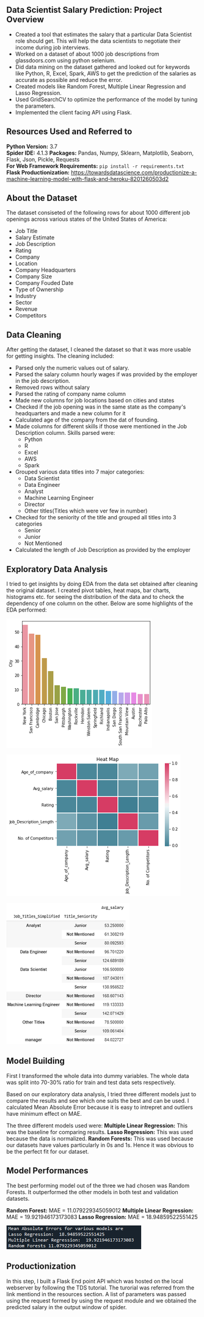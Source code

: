 ## Data Scientist Salary Prediction: Project Overview
* Created a tool that estimates the salary that a particular Data Scientist role should get.   This will help the data scientists to negotiate their income during job interviews.
* Worked on a dataset of about 1000 job descriptions from glassdoors.com using python selenium.
* Did data mining on the dataset gathered and looked out for keywords like Python, R, Excel,   Spark, AWS to get the prediction of the salaries as accurate as possible and reduce the       error.
* Created models like Random Forest, Multiple Linear Regression and Lasso Regression.
* Used GridSearchCV to optimize the performance of the model by tuning the parameters.
* Implemented the client facing API using Flask.


## Resources Used and Referred to 
**Python Version:** 3.7  
**Spider IDE:** 4.1.3
**Packages:** Pandas, Numpy, Sklearn, Matplotlib, Seaborn, Flask, Json, Pickle, Requests  
**For Web Framework Requirements:**  ```pip install -r requirements.txt```    
**Flask Productionization:** https://towardsdatascience.com/productionize-a-machine-learning-model-with-flask-and-heroku-8201260503d2

## About the Dataset
The dataset consiseted of the following rows for about 1000 different job openings across various states of the United States of America:
* Job Title
* Salary Estimate
* Job Description
* Rating
* Company
* Location
* Company Headquarters
* Company Size
* Company Fouded Date
* Type of Ownership
* Industry
* Sector
* Revenue
* Competitors

## Data Cleaning
After getting the dataset, I cleaned the dataset so that it was more usable for getting insights. The cleaning included:

* Parsed only the numeric values out of salary.
* Parsed the salary column hourly wages if was provided by the employer in the job description.
* Removed rows without salary
* Parsed the rating of company name column
* Made new columns for job locations based on cities and states
* Checked if the job opening was in the same state as the company's headquarters and made a new column for it
* Calculated age of the company from the dat of founding.
* Made columns for different skills if those were mentioned in the Job Description column. Skills parsed were:
    * Python
    * R
    * Excel
    * AWS
    * Spark
* Grouped various data titles into 7 major categories:
    * Data Scientist
    * Data Engineer
    * Analyst
    * Machine Learning Engineer
    * Director
    * Other titles(Titles which were ver few in number)
* Checked for the seniority of the title and grouped all titles into 3 categories
    * Senior
    * Junior
    * Not Mentioned
* Calculated the length of Job Description as provided by the employer

## Exploratory Data Analysis
I tried to get insights by doing EDA from the data set obtained after cleaning the original dataset. I created pivot tables, heat maps, bar charts, histograms etc. for seeing the distribution of the data and to check the dependency of one column on the other. Below are some highlights of the EDA performed:

![alt text](https://github.com/Rahul-Khairnar/Data-Scientist-Salary-Prediction/blob/master/EDA_Photos/City_bar.png "Job roles in various Cities")


![alt text](https://github.com/Rahul-Khairnar/Data-Scientist-Salary-Prediction/blob/master/EDA_Photos/Heat_amp.png "Dependency of numeric columns on one another")


![alt text](https://github.com/Rahul-Khairnar/Data-Scientist-Salary-Prediction/blob/master/EDA_Photos/Pivot_table.PNG "Pivot tables to show title seniority in various job roles")

## Model Building

First I transformed the whole data into dummy variables. The whole data was split into 70-30% ratio for train and test data sets respectively. 

Based on our exploratory data analysis, I tried three different models just to compare the results and see which one suits the best and can be used. I calculated Mean Absolute Error because it is easy to intrepret and outliers have minimum effect on MAE. 

The three different models used were:
**Multiple Linear Regression:** This was the baseline for comparing results.
**Lasso Regression:** This was used because the data is normalized.
**Random Forests:** This was used because our datasets have values particularly in 0s and 1s. Hence it was obvious to be the perfect fit for our dataset.

## Model Performances
The best performing model out of the three we had chosen was Random Forests. It outperformed the other models in both test and validation datasets.

**Random Forest:** MAE = 11.079229345059012
**Multiple Linear Regression:** MAE = 19.921946173173083
**Lasso Regression:** MAE = 18.94859522551425

![alt text](https://github.com/Rahul-Khairnar/Data-Scientist-Salary-Prediction/blob/master/Model_performance.PNG "Performances of all Models")

## Productionization

In this step, I built a Flask End point API which was hosted on the local webserver by following the TDS tutorial. The turorial was referred from the link mentiond in the resources section. A list of parameters was passed using the request formed by using the request module and we obtained the predicted salary in the output window of spider.
